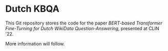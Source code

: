 # Dutch KBQA

This Git repository stores the code for the paper _BERT-based Transformer Fine-Turning for Dutch WikiData Question-Answering_, presented at 
CLIN '22.

More information will follow.

